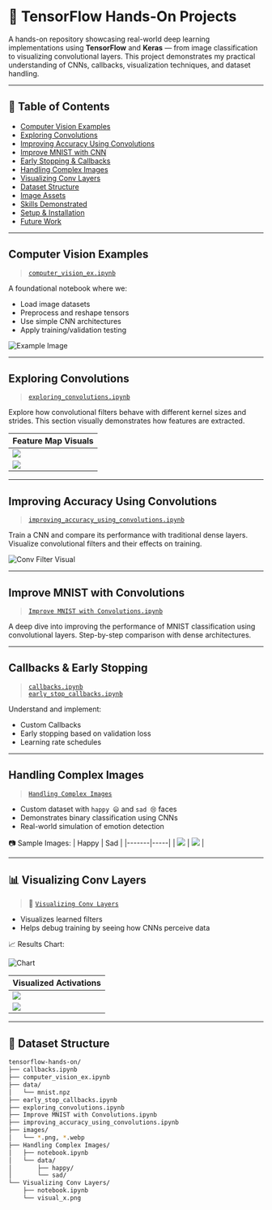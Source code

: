 # 🧠 TensorFlow Hands-On Projects

A hands-on repository showcasing real-world deep learning implementations using **TensorFlow** and **Keras** — from image classification to visualizing convolutional layers. This project demonstrates my practical understanding of CNNs, callbacks, visualization techniques, and dataset handling.

---

## 🔗 Table of Contents

- [Computer Vision Examples](#computer-vision-examples)
- [Exploring Convolutions](#exploring-convolutions)
- [Improving Accuracy Using Convolutions](#improving-accuracy-using-convolutions)
- [Improve MNIST with CNN](#improve-mnist-with-cnn)
- [Early Stopping & Callbacks](#early-stopping--callbacks)
- [Handling Complex Images](#handling-complex-images)
- [Visualizing Conv Layers](#visualizing-conv-layers)
- [Dataset Structure](#dataset-structure)
- [Image Assets](#image-assets)
- [Skills Demonstrated](#skills-demonstrated)
- [Setup & Installation](#setup--installation)
- [Future Work](#future-work)


---

## Computer Vision Examples

> [`computer_vision_ex.ipynb`](./computer_vision_ex.ipynb)

A foundational notebook where we:
- Load image datasets
- Preprocess and reshape tensors
- Use simple CNN architectures
- Apply training/validation testing

![Example Image](./images/horse.webp)

---

## Exploring Convolutions

> [`exploring_convolutions.ipynb`](./exploring_convolutions.ipynb)

Explore how convolutional filters behave with different kernel sizes and strides. This section visually demonstrates how features are extracted.

| Feature Map Visuals |
|---------------------|
| ![](./images/exploring_convolutions_01.png) |
| ![](./images/exploring_convolutions_03.png) |

---

## Improving Accuracy Using Convolutions

> [`improving_accuracy_using_convolutions.ipynb`](./improving_accuracy_using_convolutions.ipynb)

Train a CNN and compare its performance with traditional dense layers. Visualize convolutional filters and their effects on training.

![Conv Filter Visual](./images/improving_accuracy_using_convolutions_01_conv_visual.png)

---

## Improve MNIST with Convolutions

> [`Improve MNIST with Convolutions.ipynb`](./Improve%20MNIST%20with%20Convolutions.ipynb)

A deep dive into improving the performance of MNIST classification using convolutional layers. Step-by-step comparison with dense architectures.

---

## Callbacks & Early Stopping

> [`callbacks.ipynb`](./callbacks.ipynb)  
> [`early_stop_callbacks.ipynb`](./early_stop_callbacks.ipynb)

Understand and implement:
- Custom Callbacks
- Early stopping based on validation loss
- Learning rate schedules

---

## Handling Complex Images

> [`Handling Complex Images`](./Handling%20Complex%20Images/)

- Custom dataset with `happy 😃` and `sad 😢` faces
- Demonstrates binary classification using CNNs
- Real-world simulation of emotion detection


📷 Sample Images:
| Happy | Sad |
|-------|-----|
| ![](./Handling%20Complex%20Images/data/happy/happy1-00.png) | ![](./Handling%20Complex%20Images/data/sad/sad1-00.png) |

---

## 📊 Visualizing Conv Layers

> 📁 [`Visualizing Conv Layers`](./Visualizing%20Conv%20Layers/)

- Visualizes learned filters
- Helps debug training by seeing how CNNs perceive data

📈 Results Chart:

![Chart](./Visualizing%20Conv%20Layers/results%20chart.png)

| Visualized Activations |
|------------------------|
| ![](./Visualizing%20Conv%20Layers/visual_1.png) |
| ![](./Visualizing%20Conv%20Layers/visual_2.png) |

---

## 📁 Dataset Structure

```bash
tensorflow-hands-on/
├── callbacks.ipynb
├── computer_vision_ex.ipynb
├── data/
│   └── mnist.npz
├── early_stop_callbacks.ipynb
├── exploring_convolutions.ipynb
├── Improve MNIST with Convolutions.ipynb
├── improving_accuracy_using_convolutions.ipynb
├── images/
│   └── *.png, *.webp
├── Handling Complex Images/
│   ├── notebook.ipynb
│   └── data/
│       ├── happy/
│       └── sad/
└── Visualizing Conv Layers/
    ├── notebook.ipynb
    └── visual_x.png
```

